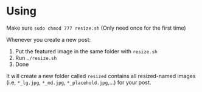 # Using

Make sure `sudo chmod 777 resize.sh` (Only need once for the first time)

Whenever you create a new post:

1. Put the featured image in the same folder with `resize.sh`
2. Run `./resize.sh`
3. Done

It will create a new folder called `resized` contains all resized-named images (i.e, `*_lg.jpg`, `*_md.jpg`, `*_placehold.jpg`,...) for your post.
